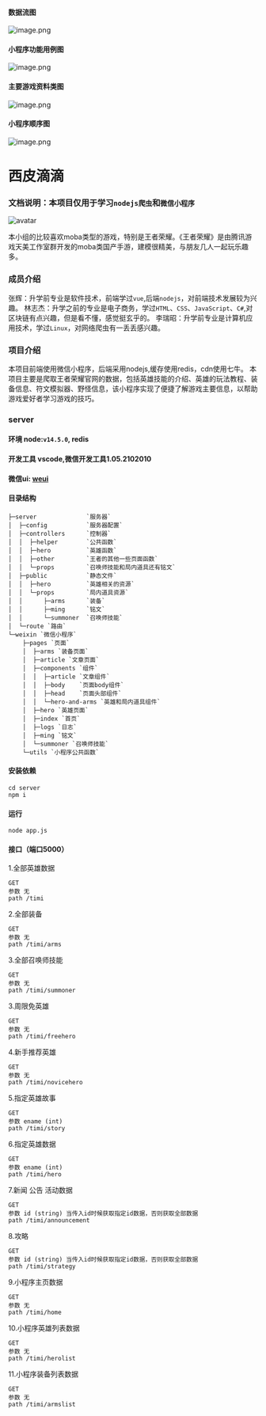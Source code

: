 #### 数据流图
![image.png](/uploads/6321094BA20B4CCBABCE242F2547230D/image.png)

#### 小程序功能用例图
![image.png](/uploads/44D87846AEA74FD88699D30E456337D4/image.png)

#### 主要游戏资料类图
![image.png](/uploads/D20EBDF856E5480BBD1EB10C35AC04C0/image.png)

#### 小程序顺序图
![image.png](/uploads/796C47271A78470FB015FF66B543C357/image.png)

# 西皮滴滴
### 文档说明：本项目仅用于学习`nodejs爬虫`和`微信小程序`

![avatar](https://git.code.tencent.com/se2021/team01/timi/raw/fcb9f9b5709ead9a4396d242a734409cf0fe7596/server/public/hero/虞姬/Wallpaper/skin-bigskin-启明星使.png)

本小组的比较喜欢moba类型的游戏，特别是王者荣耀。《王者荣耀》是由腾讯游戏天美工作室群开发的moba类国产手游，建模很精美，与朋友几人一起玩乐趣多。

### 成员介绍

张辉：升学前专业是软件技术，前端学过`vue`,后端`nodejs`，对前端技术发展较为兴趣。
林志杰：升学之前的专业是电子商务，学过`HTML`、`CSS`、`JavaScript`、`C#`,对区块链有点兴趣，但是看不懂，感觉挺玄乎的。
李瑞昭：升学前专业是计算机应用技术，学过`Linux`，对网络爬虫有一丢丢感兴趣。

### 项目介绍
本项目前端使用微信小程序，后端采用nodejs,缓存使用redis，cdn使用七牛。
本项目主要是爬取王者荣耀官网的数据，包括英雄技能的介绍、英雄的玩法教程、装备信息、符文模拟器、野怪信息，该小程序实现了便捷了解游戏主要信息，以帮助游戏爱好者学习游戏的技巧。

### server
#### 环境 node:`v14.5.0`, redis
#### 开发工具 vscode,微信开发工具1.05.2102010
#### 微信ui: [weui](https://developers.weixin.qq.com/miniprogram/dev/extended/weui/)
#### 目录结构
    ├─server              `服务器`
    │  ├─config           `服务器配置`
    │  ├─controllers      `控制器`
    │  │  ├─helper        `公共函数`
    │  │  ├─hero          `英雄函数`
    │  │  ├─other         `王者的其他一些页面函数`
    │  │  └─props         `召唤师技能和局内道具还有铭文`
    │  ├─public           `静态文件`
    │  │  ├─hero          `英雄相关的资源`
    │  │  └─props         `局内道具资源`
    │  │      ├─arms      `装备`
    │  │      ├─ming      `铭文`
    │  │      └─summoner  `召唤师技能`
    │  └─route `路由`
    └─weixin `微信小程序`
        ├─pages `页面`
        │  ├─arms `装备页面`
        │  ├─article `文章页面`
        │  ├─components `组件`
        │  │  ├─article `文章组件`
        │  │  ├─body    `页面body组件`
        │  │  ├─head    `页面头部组件`
        │  │  └─hero-and-arms `英雄和局内道具组件`
        │  ├─hero `英雄页面`
        │  ├─index `首页`
        │  ├─logs `日志`
        │  ├─ming `铭文`
        │  └─summoner `召唤师技能`
        └─utils `小程序公共函数`
    
#### 安装依赖

    cd server
    npm i

#### 运行

    node app.js

#### 接口（端口5000）

1.全部英雄数据
    
    GET
    参数 无
    path /timi

2.全部装备
    
    GET
    参数 无
    path /timi/arms

3.全部召唤师技能
    
    GET
    参数 无
    path /timi/summoner    

3.周限免英雄
    
    GET
    参数 无
    path /timi/freehero        

4.新手推荐英雄
    
    GET
    参数 无
    path /timi/novicehero        

5.指定英雄故事
    
    GET
    参数 ename (int)
    path /timi/story      

6.指定英雄数据
    
    GET
    参数 ename (int)
    path /timi/hero      

7.新闻 公告 活动数据
    
    GET
    参数 id (string) 当传入id时候获取指定id数据，否则获取全部数据
    path /timi/announcement      

8.攻略
    
    GET
    参数 id (string) 当传入id时候获取指定id数据，否则获取全部数据
    path /timi/strategy

9.小程序主页数据
    
    GET
    参数 无
    path /timi/home        

10.小程序英雄列表数据
    
    GET
    参数 无
    path /timi/herolist          

11.小程序装备列表数据
    
    GET
    参数 无
    path /timi/armslist  
